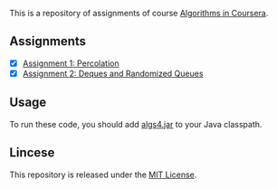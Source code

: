 This is a repository of assignments of course [Algorithms in Coursera](https://www.coursera.org/learn/algorithms-part1/home/info).

## Assignments

- [x] [Assignment 1: Percolation](./W1-percolation)
- [x] [Assignment 2: Deques and Randomized Queues](./W2-deques)

## Usage

To run these code, you should add [algs4.jar](https://algs4.cs.princeton.edu/code/algs4.jar) to your Java classpath.

## Lincese

This repository is released under the [MIT License](https://opensource.org/licenses/MIT).
